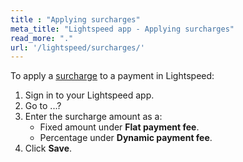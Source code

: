 ```yaml
---
title : "Applying surcharges"
meta_title: "Lightspeed app - Applying surcharges"
read_more: "."
url: '/lightspeed/surcharges/'
---
```


To apply a [surcharge](/about-payments/surcharges/) to a payment in Lightspeed:

1. Sign in to your Lightspeed app.
2. Go to ...?
3. Enter the surcharge amount as a:
    - Fixed amount under **Flat payment fee**.
    - Percentage under **Dynamic payment fee**.
4. Click **Save**.